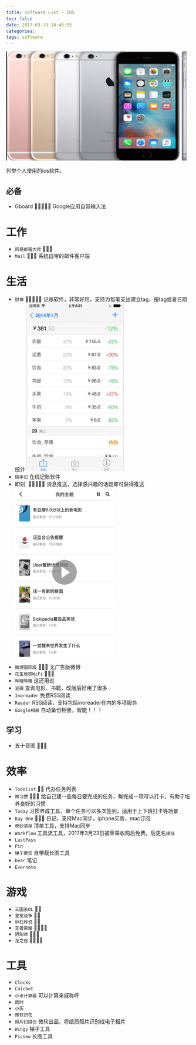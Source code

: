 ```yaml
---
title: Software List - IOS
toc: false
date: 2017-03-13 14:46:55
categories:
tags: software
---
```




<img src="ios-software-list/20170330149087102975209.png" width="492" height="297"/>

列举个人使用的ios软件。


<!--more-->
## 必备
- Gboard  Google应用自带输入法

# 工作
- `网易邮箱大师` 
- `Mail`  系统自带的邮件客户端

# 生活

- `财禅`  记账软件，非常好用，支持为每笔支出建立tag，按tag或者日期统计
  <img src="ios-software-list/1489390648.png" width="264" height="459" />
- `随手记` 在线记账软件
- 即刻`  消息推送，选择感兴趣的话题即可获得推送
  <img src="ios-software-list/1489390691.png" width="268" height="475" />
- `微博国际版`  无广告版微博
- `花生地铁WiFi` 
- `哔哩哔哩` 这还用说
- `豆瓣` 查询电影、书籍，改版后好用了很多
- `Inoreader`  免费RSS阅读
- `Reeder` RSS阅读，支持包括inoreader在内的多项服务
- `Google相册` 自动备份相册，智能！！！

## 学习
- 五十音图 

# 效率
- `Todolist`  代办任务列表
- `微习惯`  给自己建一些每日要完成的任务，每完成一项可以打卡，有助于培养良好的习惯
- `Today`  习惯养成工具，单个任务可以多次签到，适用于上下班打卡等场景
- `Day One`  日记，支持Mac同步，iphone买断，mac订阅
- `奇妙清单` 清单工具，支持Mac同步
- `Workflow` 工具流工具，2017年3月23日被苹果收购后免费，后更名`捷径`
- `LastPass`
- `Pin`
- `锤子便签` 自带截长图工具
- `bear` 笔记
- `Evernote`

# 游戏
- `三国杀OL` 
- `皇室战争` 
- `炉石传说` 
- `王者荣耀` 
- `阴阳师` 
- `龙之谷` 

# 工具
- `Clocks`
- `Calcbot`
- `小米计算器` 可以计算亲戚称呼
- `雨时`
- `小历`
- `微软识花`
- `照片扫描仪` 微软出品，将纸质照片识别成电子相片
- `Wingy` 梯子工具
- `Picsew` 长图工具
